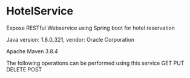 # HotelService
Expose RESTful Webservice using Spring boot for hotel reservation

Java version: 1.8.0_321, vendor: Oracle Corporation

Apache Maven 3.8.4

The following operations can be performed using this service 
GET 
PUT
DELETE
POST

